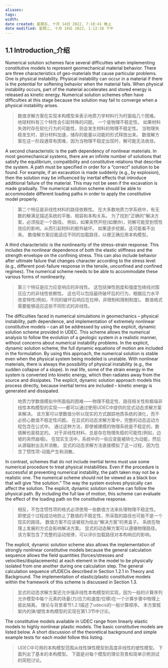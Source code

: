 ```yaml
---
aliases: 
tags: 
width:
date created: 星期五, 十月 14日 2022, 7:10:41 晚上
date modified: 星期二, 十月 18日 2022, 1:12:18 下午
---
```

## 1.1 Introduction_介绍
Numerical solution schemes face several difficulties when implementing constitutive models to represent geomechanical material behavior. There are three characteristics of geo-materials that cause particular problems. One is physical instability. Physical instability can occur in a material if there is the potential for softening behavior when the material fails. When physical instability occurs, part of the material accelerates and stored energy is released as kinetic energy. Numerical solution schemes often have difficulties at this stage because the solution may fail to converge when a physical instability arises.
>数值求解方案在实现本构模型来表示地质力学材料行为时面临几个困难。
地球材料有三个特性会引起特殊的问题。
一个是物理不稳定性。
如果材料失效时存在软化行为的可能性，则会发生材料的物理不稳定性。
当物理失稳发生时，部分材料加速，储存的能量以动能的形式释放出来。
数值解方案在这一阶段通常有困难，因为当物理不稳定出现时，解可能无法收敛。

A second characteristic is the path dependency of nonlinear materials. In most geomechanical systems, there are an infinite number of solutions that satisfy the equilibrium, compatibility and constitutive relations that describe the system. A path must be specified in order for a “correct” solution to be found. For example, if an excavation is made suddenly (e.g., by explosion), then the solution may be influenced by inertial effects that introduce additional failure of the material. This may not be seen if the excavation is made gradually. The numerical solution scheme should be able to accommodate different loading paths in order to apply the constitutive model properly.
>第二个特征是非线性材料的路径依赖性。
在大多数地质力学系统中，有无数的解满足描述系统的平衡、相容和本构关系。
为了找到“正确的”解决方案，必须指定一个路径。
例如，如果突然开挖(如爆炸)，则解可能受到惯性效应的影响，从而引起材料的额外破坏。
如果逐步挖掘，这可能看不出来。
数值解方案应能适应不同的加载路径，以便正确应用本构模型。

A third characteristic is the nonlinearity of the stress-strain response. This includes the nonlinear dependence of both the elastic stiffness and the strength envelope on the confining stress. This can also include behavior after ultimate failure that changes character according to the stress level (e.g., different post-failure response in the tensile, unconfined and confined regimes). The numerical scheme needs to be able to accommodate these various forms of nonlinearity.
>第三个特征是应力应变响应的非线性。
这包括弹性刚度和强度包络线对围压应力的非线性依赖性。
这也可以包括最终破坏后的行为，根据应力水平改变特性(例如，不同的破坏后响应在拉伸，非限制和限制制度)。
数值格式需要能够适应这些不同形式的非线性。

The difficulties faced in numerical simulations in geomechanics – physical instability, path dependence, and implementation of extremely nonlinear constitutive models – can all be addressed by using the explicit, dynamic solution scheme provided in UDEC. This scheme allows the numerical analysis to follow the evolution of a geologic system in a realistic manner, without concerns about numerical instability problems. In the explicit, dynamic solution scheme, the full dynamic equations of motion are included in the formulation. By using this approach, the numerical solution is stable even when the physical system being modeled is unstable. With nonlinear materials, there is always the possibility of physical instability (e.g., the sudden collapse of a slope). In real life, some of the strain energy in the system is converted into kinetic energy, which then radiates away from the source and dissipates. The explicit, dynamic solution approach models this process directly, because inertial terms are included – kinetic energy is generated and dissipated.
>地质力学数值模拟中所面临的困难——物理不稳定性、路径相关性和极端非线性本构模型的实现——都可以通过使用UDEC中提供的显式动态求解方案来解决。
该方案可以使数值分析以现实的方式跟踪地质系统的演化，而不必担心数值不稳定性问题。
在显式的动态求解方案中，完整的动态运动方程包含在公式中。
通过这种方法，即使被建模的物理系统是不稳定的，数值解也是稳定的。
对于非线性材料，总是存在物理失稳的可能性(例如，边坡的突然崩塌)。
在现实生活中，系统中的一些应变能被转化为动能，然后从源辐射出去并消散。
显式的动态求解方法直接模拟了这一过程，因为包含了惯性项-动能产生和消散。

In contrast, schemes that do not include inertial terms must use some numerical procedure to treat physical instabilities. Even if the procedure is successful at preventing numerical instability, the path taken may not be a realistic one. The numerical scheme should not be viewed as a black box that will give “the solution.” The way the system evolves physically can affect the solution.
The explicit, dynamic solution scheme can follow the physical path. By including the full law of motion, this scheme can evaluate the effect of the loading path on the constitutive response.
>相反，不包含惯性项的格式必须使用一些数值方法来处理物理不稳定性。
即使这个过程成功地防止了数值的不稳定性，所采取的路径也可能不是一个现实的路径。
数值方案不应该被视为给出“解决方案”的黑盒子。
系统在物理上发展的方式会影响解决方案。
显式的动态解方案可以遵循物理路径。
该方案包含了完整的运动规律，可以评价加载路径对本构响应的影响。

The explicit, dynamic solution scheme also allows the implementation of strongly nonlinear constitutive models because the general calculation sequence allows the field quantities (forces/stresses and velocities/displacements) at each element in the model to be physically isolated from one another during one calculation step. The general calculation sequence ofUDECis described in Section 1.2.1 in Theory and Background. The implementation of elastic/plastic constitutive models within the framework of this scheme is discussed in Section 1.3.
>显式的动态求解方案还允许强非线性本构模型的实现，因为一般的计算序列允许模型中每个元素的场量(力/应力和速度/位移)在一个计算步骤中物理上彼此隔离。
理论与背景章节1.2.1描述了udecis的一般计算顺序。
本方案框架内的弹/塑性本构模型的实现在第1.3节中讨论。

The constitutive models available in UDEC range from linearly elastic models to highly nonlinear
plastic models. The basic constitutive models are listed below. A short discussion of the theoretical
background and simple example tests for each model follow this listing.
>UDEC中可用的本构模型范围从线性弹性模型到高度非线性的塑性模型。
下面列出了基本的本构模型。
下面是对每个模型的理论背景和简单示例测试的简短讨论。

